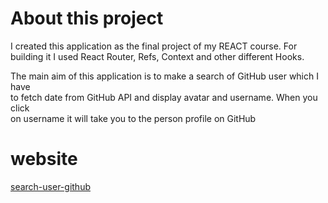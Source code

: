 # About this project

I created this application as the final project of my REACT course.
For building it I used React Router, Refs, Context and other different Hooks.

The main aim of this application is to make a search of GitHub user which I have
<br>to fetch date from GitHub API and display avatar and username. When you click <br>
on username it will take you to the person profile on GitHub

# website

<a href="https://search-user-github.herokuapp.com/" target="_blank">search-user-github</a>
